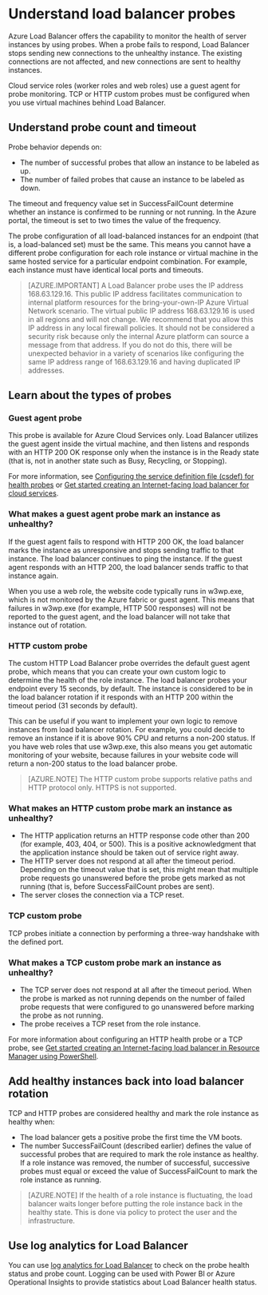 <properties
  pageTitle="Load Balancer custom probes and monitoring health status | Microsoft Azure"
  description="Learn how to use custom probes for Azure Load Balancer to monitor instances behind Load Balancer"
  services="load-balancer"
  documentationCenter="na"
  authors="sdwheeler"
  manager="carmonm"
  editor=""
  tags="azure-resource-manager"
/>
<tags
  ms.service="load-balancer"
  ms.devlang="na"
  ms.topic="article"
  ms.tgt_pltfrm="na"
  ms.workload="infrastructure-services"
  ms.date="10/24/2016"
  ms.author="sewhee" />

# <a name="understand-load-balancer-probes"></a>Understand load balancer probes

Azure Load Balancer offers the capability to monitor the health of server instances by using probes. When a probe fails to respond, Load Balancer stops sending new connections to the unhealthy instance. The existing connections are not affected, and new connections are sent to healthy instances.

Cloud service roles (worker roles and web roles) use a guest agent for probe monitoring. TCP or HTTP custom probes must be configured when you use virtual machines behind Load Balancer.

## <a name="understand-probe-count-and-timeout"></a>Understand probe count and timeout

Probe behavior depends on:

- The number of successful probes that allow an instance to be labeled as up.
- The number of failed probes that cause an instance to be labeled as down.

The timeout and frequency value set in  SuccessFailCount determine whether an instance is confirmed to be running or not running. In the Azure portal, the timeout is set to two times the value of the frequency.

The probe configuration of all load-balanced instances for an endpoint (that is, a load-balanced set) must be the same. This means you cannot have a different probe configuration for each role instance or virtual machine in the same hosted service for a particular endpoint combination. For example, each instance must have identical local ports and timeouts.

>[AZURE.IMPORTANT] A Load Balancer probe uses the IP address 168.63.129.16. This public IP address facilitates communication to internal platform resources for the bring-your-own-IP Azure Virtual Network scenario. The virtual public IP address 168.63.129.16 is used in all regions and will not change. We recommend that you allow this IP address in any local firewall policies. It should not be considered a security risk because only the internal Azure platform can source a message from that address. If you do not do this, there will be unexpected behavior in a variety of scenarios like configuring the same IP address range of 168.63.129.16 and having duplicated IP addresses.

## <a name="learn-about-the-types-of-probes"></a>Learn about the types of probes

### <a name="guest-agent-probe"></a>Guest agent probe

This probe is available for Azure Cloud Services only. Load Balancer utilizes the guest agent inside the virtual machine, and then listens and responds with an HTTP 200 OK response only when the instance is in the Ready state (that is, not in another state such as Busy, Recycling, or Stopping).

For more information, see [Configuring the service definition file (csdef) for health probes](https://msdn.microsoft.com/library/azure/ee758710.aspx) or [Get started creating an Internet-facing load balancer for cloud services](load-balancer-get-started-internet-classic-cloud.md#check-load-balancer-health-status-for-cloud-services).

### <a name="what-makes-a-guest-agent-probe-mark-an-instance-as-unhealthy"></a>What makes a guest agent probe mark an instance as unhealthy?

If the guest agent fails to respond with HTTP 200 OK, the load balancer marks the instance as unresponsive and stops sending traffic to that instance. The load balancer continues to ping the instance. If the guest agent responds with an HTTP 200, the load balancer sends traffic to that instance again.

When you use a web role, the website code typically runs in w3wp.exe, which is not monitored by the Azure fabric or guest agent. This means that failures in w3wp.exe (for example, HTTP 500 responses) will not be reported to the guest agent, and the load balancer will not take that instance out of rotation.

### <a name="http-custom-probe"></a>HTTP custom probe

The custom HTTP Load Balancer probe overrides the default guest agent probe, which means that you can create your own custom logic to determine the health of the role instance. The load balancer probes your endpoint every 15 seconds, by default. The instance is considered to be in the load balancer rotation if it responds with an HTTP 200 within the timeout period (31 seconds by default).

This can be useful if you want to implement your own logic to remove instances from load balancer rotation. For example, you could decide to remove an instance if it is above 90% CPU and returns a non-200 status. If you have web roles that use w3wp.exe, this also means you get automatic monitoring of your website, because failures in your website code will return a non-200 status to the load balancer probe.

>[AZURE.NOTE] The HTTP custom probe supports relative paths and HTTP protocol only. HTTPS is not supported.

### <a name="what-makes-an-http-custom-probe-mark-an-instance-as-unhealthy"></a>What makes an HTTP custom probe mark an instance as unhealthy?

- The HTTP application returns an HTTP response code other than 200 (for example, 403, 404, or 500). This is a positive acknowledgment that the application instance should be taken out of service right away.
- The HTTP server does not respond at all after the timeout period. Depending on the timeout value that is set, this might mean that multiple probe requests go unanswered before the probe gets marked as not running (that is, before SuccessFailCount probes are sent).
- The server closes the connection via a TCP reset.

### <a name="tcp-custom-probe"></a>TCP custom probe

TCP probes initiate a connection by performing a three-way handshake with the defined port.

### <a name="what-makes-a-tcp-custom-probe-mark-an-instance-as-unhealthy"></a>What makes a TCP custom probe mark an instance as unhealthy?

- The TCP server does not respond at all after the timeout period. When the probe is marked as not running depends on the number of failed probe requests that were configured to go unanswered before marking the probe as not running.
- The probe receives a TCP reset from the role instance.

For more information about configuring an HTTP health probe or a TCP probe, see [Get started creating an Internet-facing load balancer in Resource Manager using PowerShell](load-balancer-get-started-internet-arm-ps.md#create-lb-rules-nat-rules-a-probe-and-a-load-balancer).

## <a name="add-healthy-instances-back-into-load-balancer-rotation"></a>Add healthy instances back into load balancer rotation

TCP and HTTP probes are considered healthy and mark the role instance as healthy when:

- The load balancer gets a positive probe the first time the VM boots.
- The number SuccessFailCount (described earlier) defines the value of successful probes that are required to mark the role instance as healthy. If a role instance was removed, the number of successful, successive probes must equal or exceed the value of SuccessFailCount to mark the role instance as running.

>[AZURE.NOTE] If the health of a role instance is fluctuating, the load balancer waits longer before putting the role instance back in the healthy state. This is done via policy to protect the user and the infrastructure.

## <a name="use-log-analytics-for-load-balancer"></a>Use log analytics for Load Balancer

You can use [log analytics for Load Balancer](load-balancer-monitor-log.md) to check on the probe health status and probe count. Logging can be used with Power BI or Azure Operational Insights to provide statistics about Load Balancer health status.
